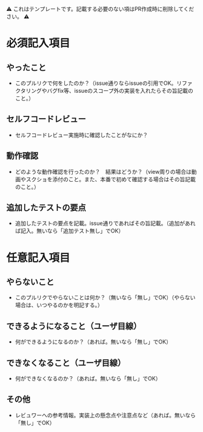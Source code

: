 :warning: これはテンプレートです。記載する必要のない項はPR作成時に削除してください。 :warning:

# 必須記入項目
## やったこと
* このプルリクで何をしたのか？（issue通りならissueの引用でOK。リファクタリングやバグfix等、issueのスコープ外の実装を入れたらその旨記載のこと。）

## セルフコードレビュー
* セルフコードレビュー実施時に確認したことがなにか？

## 動作確認
* どのような動作確認を行ったのか？　結果はどうか？（view周りの場合は動画やスクショを添付のこと。また、本番で初めて確認する場合はその旨記載のこと。）

## 追加したテストの要点
* 追加したテストの要点を記載。issue通りであればその旨記載。（追加があれば記入。無いなら「追加テスト無し」でOK）

# 任意記入項目
## やらないこと
* このプルリクでやらないことは何か？（無いなら「無し」でOK）（やらない場合は、いつやるのかを明記する。）

## できるようになること（ユーザ目線）
* 何ができるようになるのか？（あれば。無いなら「無し」でOK）

## できなくなること（ユーザ目線）
* 何ができなくなるのか？（あれば。無いなら「無し」でOK）

## その他
* レビュワーへの参考情報。実装上の懸念点や注意点など（あれば。無いなら「無し」でOK）
